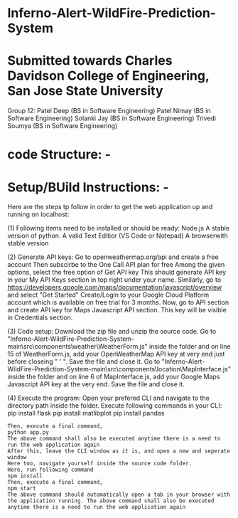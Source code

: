 # Inferno-Alert-WildFire-Prediction-System

# Submitted towards Charles Davidson College of Engineering, San Jose State University

Group 12:
          Patel Deep (BS in Software Engineering)
          Patel Nimay (BS in Software Engineering)
          Solanki Jay (BS in Software Engineering)
          Trivedi Soumya (BS in Software Engineering)
          
# code Structure: -
# Setup/BUild Instructions: -

Here are the steps tp follow in order to get the web application up and running on localhost:

(1) Following items need to be installed or should be ready:
    Node.js
    A stable version of python.
    A valid Text Editior (VS Code or Notepad)
    A browserwith stable version

(2) Generate API keys:
    Go to openweathermap.org/api and create a free account
    Then subscirbe to the One Call API plan for free
    Among the given options, select the free option of Get API key
    This should generate API key in your My API Keys section in top right under your name.
    Similarly, go to https://developers.google.com/maps/documentation/javascript/overview and select "Get Started"
    Create/Login to your Google Cloud Platform account which is available on free trial for 3 months.
    Now, go to API section and create API key for Maps Javascript API section.
    This key will be visible in Credentials section.
    
(3) Code setup: 
    Download the zip file and unzip the source code.
    Go to "Inferno-Alert-WildFire-Prediction-System-main\src\components\weather\WeatherForm.js" inside the folder and on line 15 of WeatherForm.js, add your    OpenWeatherMap API key at very end just before closeing " ' ".
    Save the file and close it.
    Go to "Inferno-Alert-WildFire-Prediction-System-main\src\components\location\MapInterface.js" inside the folder and on line 6 of MapInterface.js, add your Google Maps Javascript API key at the very end.
    Save the file and close it.

(4) Execute the program:
    Open your prefered CLI and navigate to the directory path inside the folder.
    Execute following commands in your CLI:
    pip install flask
    pip install matlibplot
    pip install pandas
    
    Then, execute a final command,
    python app.py
    The above command shall also be executed anytime there is a need to run the web application again
    After this, leave the CLI window as it is, and open a new and seperate window
    Here too, navigate yourself inside the source code folder.
    Here, run following command
    npm install
    Then, execute a final command,
    npm start
    The above command should automatically open a tab in your browser with the application running. The above command shall also be executed anytime there is a need to run the web application again
